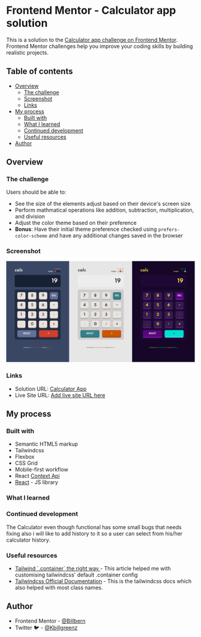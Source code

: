 # Frontend Mentor - Calculator app solution

This is a solution to the [Calculator app challenge on Frontend Mentor](https://www.frontendmentor.io/challenges/calculator-app-9lteq5N29). Frontend Mentor challenges help you improve your coding skills by building realistic projects. 

## Table of contents

- [Overview](#overview)
  - [The challenge](#the-challenge)
  - [Screenshot](#screenshot)
  - [Links](#links)
- [My process](#my-process)
  - [Built with](#built-with)
  - [What I learned](#what-i-learned)
  - [Continued development](#continued-development)
  - [Useful resources](#useful-resources)
- [Author](#author)


## Overview

### The challenge

Users should be able to:

- See the size of the elements adjust based on their device's screen size
- Perform mathmatical operations like addition, subtraction, multiplication, and division
- Adjust the color theme based on their preference
- **Bonus**: Have their initial theme preference checked using `prefers-color-scheme` and have any additional changes saved in the browser

### Screenshot

![screenshot](./src/assets/img/frontendmentor_calculator.png)

### Links

- Solution URL: [Calculator App](https://github.com/Billbern/CalculatorApp.git)
- Live Site URL: [Add live site URL here](https://your-live-site-url.com)

## My process

### Built with

- Semantic HTML5 markup
- Tailwindcss
- Flexbox
- CSS Grid
- Mobile-first workflow
- React [Context Api](https://reactjs.org/docs/context.html)
- [React](https://reactjs.org/) - JS library



### What I learned

<!-- Use this section to recap over some of your major learnings while working through this project. Writing these out and providing code samples of areas you want to highlight is a great way to reinforce your own knowledge.

To see how you can add code snippets, see below:

```html
<h1>Some HTML code I'm proud of</h1>
```
```css
.proud-of-this-css {
  color: papayawhip;
}
```
```js
const proudOfThisFunc = () => {
  console.log('🎉')
}
``` -->


### Continued development

The Calculator even though functional has some small bugs that needs fixing also i will like to add history to it so a user can select from his/her calculator history.


### Useful resources

- [Tailwind \`.container\` the right way ](https://dev.to/bourhaouta/tailwind-container-the-right-way-5g77) - This article helped me with customising tailwindcss' default .container config
- [Tailwindcss Official Documentation](https://tailwindcss.com/docs/) - This is the tailwindcss docs which also helped with most class names.


## Author

- Frontend Mentor - [@Billbern](https://www.frontendmentor.io/profile/Billbern)
- Twitter :bird: - [@Kbillgreenz](https://www.twitter.com/Kbillgreenz)


